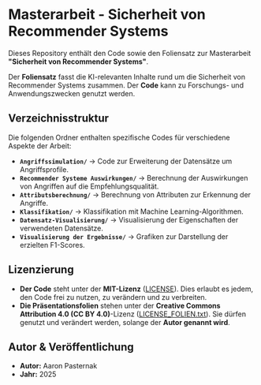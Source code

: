 # Masterarbeit - Sicherheit von Recommender Systems

Dieses Repository enthält den Code sowie den Foliensatz zur Masterarbeit
**"Sicherheit von Recommender Systems"**.

Der **Foliensatz** fasst die KI-relevanten Inhalte rund um die Sicherheit von Recommender Systems zusammen.
Der **Code** kann zu Forschungs- und Anwendungszwecken genutzt werden.

## Verzeichnisstruktur
Die folgenden Ordner enthalten spezifische Codes für verschiedene Aspekte der Arbeit:

- **`Angriffssimulation/`** → Code zur Erweiterung der Datensätze um Angriffsprofile.
- **`Recommender Systeme Auswirkungen/`** → Berechnung der Auswirkungen von Angriffen auf die Empfehlungsqualität.
- **`Attributsberechnung/`** → Berechnung von Attributen zur Erkennung der Angriffe.
- **`Klassifikation/`** → Klassifikation mit Machine Learning-Algorithmen.
- **`Datensatz-Visualisierung/`** → Visualisierung der Eigenschaften der verwendeten Datensätze.
- **`Visualisierung der Ergebnisse/`** → Grafiken zur Darstellung der erzielten F1-Scores.

## Lizenzierung
- **Der Code** steht unter der **MIT-Lizenz** ([LICENSE](LICENSE)).
  Dies erlaubt es jedem, den Code frei zu nutzen, zu verändern und zu verbreiten.
- **Die Präsentationsfolien** stehen unter der **Creative Commons Attribution 4.0 (CC BY 4.0)**-Lizenz ([LICENSE_FOLIEN.txt](LICENSE_FOLIEN.txt)).
  Sie dürfen genutzt und verändert werden, solange der **Autor genannt wird**.

## Autor & Veröffentlichung
- **Autor:** Aaron Pasternak
- **Jahr:** 2025
